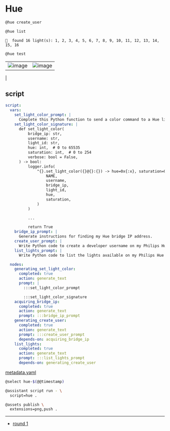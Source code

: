 # Hue

```bash
@hue create_user
```

```bash
@hue list
```

```text
🧠  found 16 light(s): 1, 2, 3, 4, 5, 6, 7, 8, 9, 10, 11, 12, 13, 14, 15, 16
```

```bash
@hue test
```

| | |
|-|-|
| ![image](https://github.com/kamangir/assets/blob/main/blue-assistant/20250314_143702.jpg?raw=true) | ![image](https://github.com/kamangir/assets/blob/main/get?raw=true)
 |

## script

```yaml
script:
  vars:
    set_light_color_prompt: |
      Complete this Python function to send a color command to a Hue light.
    set_light_color_signature: |
      def set_light_color(
          bridge_ip: str,
          username: str,
          light_id: str,
          hue: int,  # 0 to 65535
          saturation: int,  # 0 to 254
          verbose: bool = False,
      ) -> bool:
          logger.info(
              "{}.set_light_color({}@{}:{}) -> hue=0x{:x}, saturation=0x{:x}".format(
                  NAME,
                  username,
                  bridge_ip,
                  light_id,
                  hue,
                  saturation,
              )
          )

          ...

          return True
    bridge_ip_prompt: |
      Generate instructions for finding my Hue bridge IP address.
    create_user_prompt: |
      Write Python code to create a developer username on my Philips Hue Bridge.
    list_lights_prompt: |
      Write Python code to list the lights available on my Philips Hue Bridge.

  nodes:
    generating_set_light_color:
      completed: true
      action: generate_text
      prompt: |
        :::set_light_color_prompt

        :::set_light_color_signature
    acquiring_bridge_ip:
      completed: true
      action: generate_text
      prompt: :::bridge_ip_prompt
    generating_create_user:
      completed: true
      action: generate_text
      prompt: :::create_user_prompt
      depends-on: acquiring_bridge_ip
    list_lights:
      completed: true
      action: generate_text
      prompt: :::list_lights_prompt
      depends-on: generating_create_user

```
[metadata.yaml](../metadata.yaml)

```bash
@select hue-$(@@timestamp)

@assistant script run - \
  script=hue .

@assets publish \
  extensions=png,push .
```



---

- [round 1](./round-1.md)
